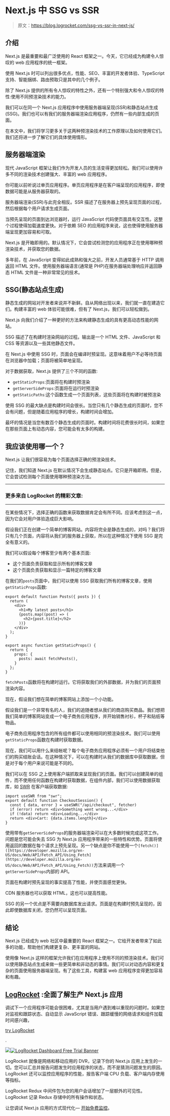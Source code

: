 # Next.js 中 SSG vs SSR

> 原文：<https://blog.logrocket.com/ssg-vs-ssr-in-next-js/>

## 介绍

Next.js 是最重要和最广泛使用的 React 框架之一。今天，它已经成为构建令人惊叹的 web 应用程序的统一框架。

使用 Next.js 时可以列出很多优点，性能、SEO、丰富的开发者体验、TypeScript 支持、智能捆绑、路由预取只是其中的几个例子。

除了 Next.js 提供的所有令人惊叹的特性之外，还有一个特别强大和令人惊叹的特性:使用不同预渲染技术的能力。

我们可以在同一个 Next.js 应用程序中使用服务器端呈现(SSR)和静态站点生成(SSG)。我们也可以有我们的服务器端渲染应用程序，仍然有一些内部生成的页面。

在本文中，我们将学习更多关于这两种预渲染技术的工作原理以及如何使用它们。我们还将进一步了解它们的具体使用情形。

## 服务器端渲染

现代 JavaScript 框架让我们作为开发人员的生活变得更加轻松。我们可以使用许多不同的渲染技术创建强大、丰富的 web 应用程序。

你可能以前听说过单页应用程序。单页应用程序是在客户端呈现的应用程序，即使数据可能是从服务器获取的。

服务器端渲染(SSR)与此完全相反。SSR 描述了在服务器上预先呈现页面的过程，然后根据每个用户请求生成页面。

当预先呈现的页面到达浏览器时，运行 JavaScript 代码使页面具有交互性。这整个过程使得加载速度更快。对于依赖 SEO 的应用程序来说，这也使得使用服务器端呈现更加容易和可取。

Next.js 是开箱即用的。默认情况下，它会尝试检测您的应用程序正在使用哪种预渲染技术，并获取您的数据。

多年前，在 JavaScript 变得如此成熟和强大之前，开发人员通常基于 HTTP 调用返回 HTML 文件。使用服务器端语言(通常是 PHP)在服务器端处理响应并返回静态 HTML 文件是一种非常常见的技术。

## SSG(静态站点生成)

静态生成的网站对开发者来说并不新鲜。自从网络出现以来，我们就一直在建造它们。构建丰富的 web 体验可能很难，但有了 Next.js，我们可以轻松做到。

Next.js 向我们介绍了一种更好的方法来构建静态生成的具有更高动态性能的网站。

SSG 描述了在构建时渲染网站的过程。输出是一个 HTML 文件、JavaScript 和 CSS 等资源以及一些其他静态文件。

在 Next.js 中使用 SSG 时，页面会在编译时预呈现。这意味着用户不必等待页面在浏览器中加载；页面将被简单地呈现。

对于数据获取，Next.js 提供了三个不同的函数:

*   `getStaticProps`:页面将在构建时预渲染
*   `getServerSideProps`:页面将在运行时预渲染
*   `getStaticPaths`:这个函数生成一个页面列表，这些页面将在构建时被预渲染

使用 SSG 的最大缺点是构建时间会很长。当您只有几个静态生成的页面时，您不会有问题，但是随着应用程序的增长，构建时间会增加。

最坏的情况是当您有数百个静态生成的页面时。构建时间将花费很长时间，如果您在那些页面上有动态内容，您可能会有太多的构建。

## 我应该使用哪一个？

Next.js 让我们很容易为每个页面选择正确的预渲染技术。

记住，我们知道 Next.js 在默认情况下会生成静态站点。它只是开箱即用。但是，它会尝试检测每个页面使用哪种预渲染方法。

* * *

### 更多来自 LogRocket 的精彩文章:

* * *

在某些情况下，选择正确的函数来获取数据肯定会有所不同。应该考虑到这一点，因为它会对用户体验造成巨大影响。

假设我们正在创建一个简单的博客网站。内容将完全是静态生成的，对吗？我们将只有几个页面，内容将从我们的服务器上获取，所以在这种情况下使用 SSG 是完全有意义的。

我们可以假设每个博客至少有两个基本页面:

*   这个页面负责获取和显示所有的博客文章
*   这个页面负责获取和显示一篇特定的博客文章

在我们的`posts`页面中，我们可以使用 SSG 获取我们所有的博客文章，使用`getStaticProps`函数:

```
export default function Posts({ posts }) {
  return (
    <div>
      <h1>My latest posts</h1>
      {posts.map((post) => (
        <h2>{post.title}</h2>
      ))}
    </div>
  );
}

export async function getStaticProps() {
  return {
    props: { 
      posts: await fetchPosts(),
    }
  };
}

```

`fetchPosts`函数将在构建时运行。它将获取我们的外部数据，并为我们的页面预渲染内容。

现在，假设我们想在简单的博客网站上添加一个小功能。

假设我们是一个非常有名的人，我们的追随者想从我们的商店购买商品。我们想把我们简单的博客网站变成一个电子商务应用程序，并开始销售衬衫，杯子和贴纸等物品。

电子商务应用程序包含的所有组件都可以使用相同的预渲染技术。我们可以使用`getStaticProps`函数在构建时获取数据。

现在，我们可以用什么来结帐呢？每个电子商务应用程序必须有一个用户将结束他们的购买结账会话。在这种情况下，可以在构建时从我们的数据库中获取数据，但是对于每个用户来说可能是不同的。

我们可以在 SSG 之上使用客户端抓取来呈现我们的页面。我们可以创建简单的组件，而不使用任何函数在构建时获取数据，在组件内部，我们可以使用数据获取库，如 [SWR](https://swr.vercel.app/) 在客户端获取数据:

```
import useSWR from "swr";
export default function CheckoutSession() {
  const { data, error } = useSWR("/api/checkout", fetcher)
  if (error) return <div>Something went wrong...</div>
  if (!data) return <div>Loading...</div>
  return <div>Cart: {data.items.length}</div>
}

```

使用带有`getServerSideProps`的服务器端渲染可以在大多数时候完成这项工作。问题是您可能会失去 SSG 为 Next.js 应用程序带来的一些特性和优势。页面将使用返回的数据在每个请求上预先呈现。另一个缺点是你不能使用一个`[fetch()]([https://developer.mozilla.org/en-US/docs/Web/API/Fetch_API/Using_Fetch](https://developer.mozilla.org/en-US/docs/Web/API/Fetch_API/Using_Fetch))`方法来调用一个`getServerSideProps`内部的 API。

页面在构建时预先呈现的事实提高了性能，并使页面感觉更快。

CDN 服务器也可以获取 HTML，这也可以提高性能。

SSG 的另一个优点是不需要向数据库发出请求。页面是在构建时预先呈现的，因此即使数据库关闭，您仍然可以呈现页面。

## 结论

Next.js 已经成为 web 社区中最重要的 React 框架之一。它给开发者带来了如此多的功能，帮助他们构建更复杂、更丰富的网站。

使用像 Next.js 这样的框架允许我们在应用程序上使用不同的预渲染技术。我们可以使用静态站点生成来做一些更简单和非动态的事情。我们可以对动态内容和更复杂的页面使用服务器端呈现。有了这些工具，构建富 web 应用程序变得更加容易和有趣。

## [LogRocket](https://lp.logrocket.com/blg/nextjs-signup) :全面了解生产 Next.js 应用

调试下一个应用程序可能会很困难，尤其是当用户遇到难以重现的问题时。如果您对监视和跟踪状态、自动显示 JavaScript 错误、跟踪缓慢的网络请求和组件加载时间感兴趣，

[try LogRocket](https://lp.logrocket.com/blg/nextjs-signup)

.

[![](img/f300c244a1a1cf916df8b4cb02bec6c6.png)](https://lp.logrocket.com/blg/nextjs-signup)[![LogRocket Dashboard Free Trial Banner](img/d6f5a5dd739296c1dd7aab3d5e77eeb9.png)](https://lp.logrocket.com/blg/nextjs-signup)

LogRocket 就像是网络和移动应用的 DVR，记录下你的 Next.js 应用上发生的一切。您可以汇总并报告问题发生时应用程序的状态，而不是猜测问题发生的原因。LogRocket 还可以监控应用程序的性能，报告客户端 CPU 负载、客户端内存使用等指标。

LogRocket Redux 中间件包为您的用户会话增加了一层额外的可见性。LogRocket 记录 Redux 存储中的所有操作和状态。

让您调试 Next.js 应用的方式现代化— [开始免费监控](https://lp.logrocket.com/blg/nextjs-signup)。